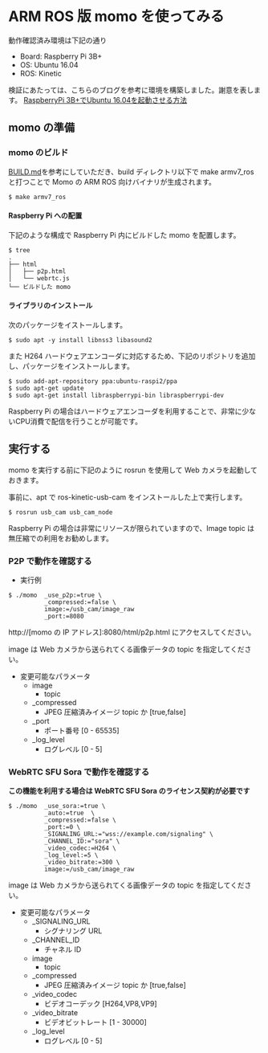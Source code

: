 # ARM ROS 版 momo を使ってみる

動作確認済み環境は下記の通り

- Board: Raspberry Pi 3B+
- OS: Ubuntu 16.04
- ROS: Kinetic

検証にあたっては、こちらのブログを参考に環境を構築しました。謝意を表します。
[RaspberryPi 3B+でUbuntu 16.04を起動させる方法](https://www.asrobot.me/entry/2018/07/11/001603/)

## momo の準備

### momo のビルド

[BUILD.md](./BUILD.md)を参考にしていただき、build ディレクトリ以下で make armv7_ros と打つことで Momo の ARM ROS 向けバイナリが生成されます。

```shell
$ make armv7_ros
```

#### Raspberry Pi への配置

下記のような構成で Raspberry Pi 内にビルドした momo を配置します。

```
$ tree
.
├── html
│   ├── p2p.html
│   └── webrtc.js
└── ビルドした momo
```

#### ライブラリのインストール

次のパッケージをイストールします。

```
$ sudo apt -y install libnss3 libasound2
```

また H264 ハードウェアエンコーダに対応するため、下記のリポジトリを追加し、パッケージをインストールします。

```
$ sudo add-apt-repository ppa:ubuntu-raspi2/ppa
$ sudo apt-get update
$ sudo apt-get install libraspberrypi-bin libraspberrypi-dev
```

Raspberry Pi の場合はハードウェアエンコーダを利用することで、非常に少ないCPU消費で配信を行うことが可能です。

## 実行する

momo を実行する前に下記のように rosrun を使用して Web カメラを起動しておきます。

事前に、apt で ros-kinetic-usb-cam をインストールした上で実行します。

```
$ rosrun usb_cam usb_cam_node
```

Raspberry Pi の場合は非常にリソースが限られていますので、Image topic は無圧縮での利用をお勧めします。

### P2P で動作を確認する

- 実行例

```shell
$ ./momo  _use_p2p:=true \
          _compressed:=false \
          image:=/usb_cam/image_raw
          _port:=8080
```

http://[momo の IP アドレス]:8080/html/p2p.html にアクセスしてください。

image は Web カメラから送られてくる画像データの topic を指定してください。

- 変更可能なパラメータ
  - image
    - topic
  - _compressed
    - JPEG 圧縮済みイメージ topic か  [true,false]
  - _port
    - ポート番号  [0 - 65535]
  - _log_level
    - ログレベル  [0 - 5]


### WebRTC SFU Sora で動作を確認する

**この機能を利用する場合は WebRTC SFU Sora のライセンス契約が必要です**

```shell
$ ./momo  _use_sora:=true \
          _auto:=true  \
          _compressed:=false \
          _port:=0 \
          _SIGNALING_URL:="wss://example.com/signaling" \
          _CHANNEL_ID:="sora" \
          _video_codec:=H264 \
          _log_level:=5 \
          _video_bitrate:=300 \
          image:=/usb_cam/image_raw
```

image は Web カメラから送られてくる画像データの topic を指定してください。


- 変更可能なパラメータ
  - _SIGNALING_URL
    - シグナリング URL
  - _CHANNEL_ID
    - チャネル ID
  - image
    - topic
  - _compressed
    - JPEG 圧縮済みイメージ topic か  [true,false]
  - _video_codec
    - ビデオコーデック  [H264,VP8,VP9]
  - _video_bitrate
    - ビデオビットレート  [1 - 30000]
  - _log_level
    - ログレベル  [0 - 5]

